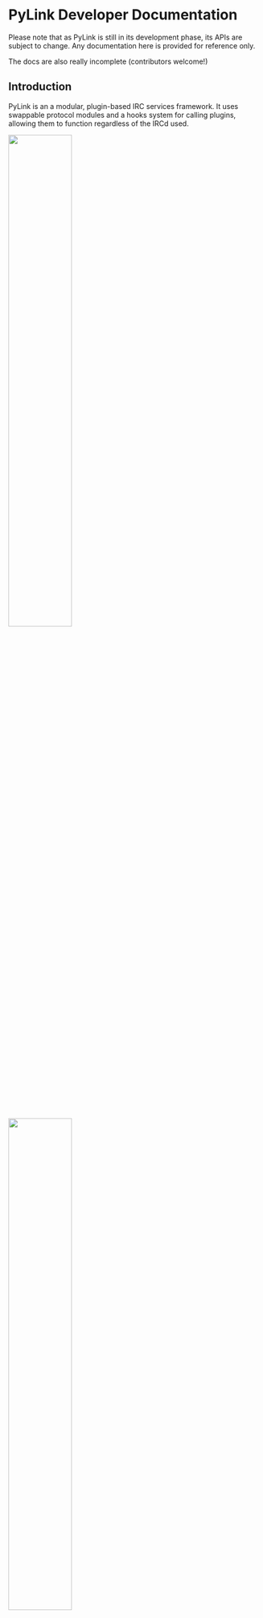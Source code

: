 # PyLink Developer Documentation

Please note that as PyLink is still in its development phase, its APIs are subject to change.
Any documentation here is provided for reference only.

The docs are also really incomplete (contributors welcome!)

## Introduction

PyLink is an a modular, plugin-based IRC services framework. It uses swappable protocol modules and a hooks system for calling plugins, allowing them to function regardless of the IRCd used.

<img src="core-structure.png" width="50%" height="50%"> <img src="protocol-modules.png" width="50%" height="50%">

## Contents

- [Writing plugins for PyLink](writing-plugins.md)
- [PyLink hooks reference](hooks-reference.md)
- [Services bot API/Creating your own service bots](services-api.md)
- [Permissions API Introduction](permissions-api.md)

----

- [PyLink protocol module specification](pmodule-spec.md)
- [Supported named channel modes](channel-modes.csv)
- [Supported named user modes](user-modes.csv)

----

- [Release Process for PyLink](release-process.md)

### Future topics (not yet available)
- [Writing tests for PyLink modules](writing-tests.md)


